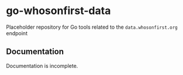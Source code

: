 # go-whosonfirst-data

Placeholder repository for Go tools related to the `data.whosonfirst.org` endpoint

## Documentation

Documentation is incomplete.
